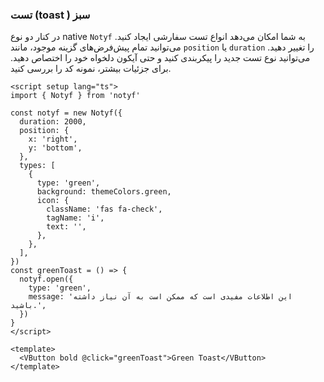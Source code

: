### تست (toast ) سبز

در کنار دو نوع native `Notyf` به شما امکان می‌دهد انواع تست سفارشی ایجاد کنید. می‌توانید تمام پیش‌فرض‌های گزینه موجود، مانند `position` یا `duration` را تغییر دهید. می‌توانید نوع تست جدید را پیکربندی کنید و حتی آیکون دلخواه خود را اختصاص دهید.
برای جزئیات بیشتر، نمونه کد را بررسی کنید.

<!--code-->

```vue
<script setup lang="ts">
import { Notyf } from 'notyf'

const notyf = new Notyf({
  duration: 2000,
  position: {
    x: 'right',
    y: 'bottom',
  },
  types: [
    {
      type: 'green',
      background: themeColors.green,
      icon: {
        className: 'fas fa-check',
        tagName: 'i',
        text: '',
      },
    },
  ],
})
const greenToast = () => {
  notyf.open({
    type: 'green',
    message: 'این اطلاعات مفیدی است که ممکن است به آن نیاز داشته باشید.',
  })
}
</script>

<template>
  <VButton bold @click="greenToast">Green Toast</VButton>
</template>
```

<!--/code-->
